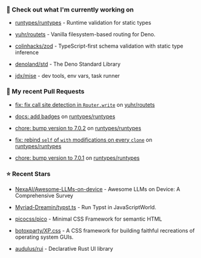 ### 👷 Check out what I'm currently working on



- [runtypes/runtypes](https://github.com/runtypes/runtypes) - Runtime validation for static types

- [yuhr/routets](https://github.com/yuhr/routets) - Vanilla filesystem-based routing for Deno.

- [colinhacks/zod](https://github.com/colinhacks/zod) - TypeScript-first schema validation with static type inference

- [denoland/std](https://github.com/denoland/std) - The Deno Standard Library

- [jdx/mise](https://github.com/jdx/mise) - dev tools, env vars, task runner

### 🔨 My recent Pull Requests



- [fix: fix call site detection in `Router.write`](https://github.com/yuhr/routets/pull/58) on [yuhr/routets](https://github.com/yuhr/routets)

- [docs: add badges](https://github.com/runtypes/runtypes/pull/479) on [runtypes/runtypes](https://github.com/runtypes/runtypes)

- [chore: bump version to 7.0.2](https://github.com/runtypes/runtypes/pull/478) on [runtypes/runtypes](https://github.com/runtypes/runtypes)

- [fix: rebind `self` of `with` modifications on every `clone`](https://github.com/runtypes/runtypes/pull/477) on [runtypes/runtypes](https://github.com/runtypes/runtypes)

- [chore: bump version to 7.0.1](https://github.com/runtypes/runtypes/pull/475) on [runtypes/runtypes](https://github.com/runtypes/runtypes)

### ⭐ Recent Stars



- [NexaAI/Awesome-LLMs-on-device](https://github.com/NexaAI/Awesome-LLMs-on-device) - Awesome LLMs on Device: A Comprehensive Survey

- [Myriad-Dreamin/typst.ts](https://github.com/Myriad-Dreamin/typst.ts) - Run Typst in JavaScriptWorld.

- [picocss/pico](https://github.com/picocss/pico) - Minimal CSS Framework for semantic HTML

- [botoxparty/XP.css](https://github.com/botoxparty/XP.css) - A CSS framework for building faithful recreations of operating system GUIs.

- [audulus/rui](https://github.com/audulus/rui) - Declarative Rust UI library